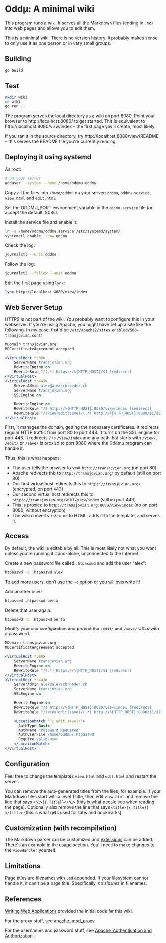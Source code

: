 # Oddµ: A minimal wiki

This program runs a wiki. It serves all the Markdown files (ending in
`.md`) into web pages and allows you to edit them.

This is a minimal wiki. There is no version history. It probably makes
sense to only use it as one person or in very small groups.

## Building

```sh
go build
```

## Test

```sh
mkdir wiki
cd wiki
go run ..
```

The program serves the local directory as a wiki on port 8080. Point
your browser to http://localhost:8080/ to get started. This is
equivalent to http://localhost:8080/view/index – the first page
you'll create, most likely.

If you ran it in the source directory, try
http://localhost:8080/view/README – this serves the README file you're
currently reading.

## Deploying it using systemd

As root:

```sh
# on your server
adduser --system --home /home/oddmu oddmu
```

Copy all the files into `/home/oddmu` on your server: `oddmu`, `oddmu.service`, `view.html` and `edit.html`.

Set the ODDMU_PORT environment variable in the `oddmu.service` file (or accept the default, 8080).

Install the service file and enable it:

```sh
ln -s /home/oddmu/oddmu.service /etc/systemd/system/
systemctl enable --now oddmu
```

Check the log:

```sh
journalctl --unit oddmu
```

Follow the log:

```sh
journalctl --follow --unit oddmu
```

Edit the first page using `lynx`:

```sh
lynx http://localhost:8080/view/index
```

## Web Server Setup

HTTPS is not part of the wiki. You probably want to configure this in
your webserver. If you're using Apache, you might have set up a site
like the following. In my case, that'd be
`/etc/apache2/sites-enabled/500-transjovian.conf`:

```apache
MDomain transjovian.org
MDCertificateAgreement accepted

<VirtualHost *:80>
    ServerName transjovian.org
    RewriteEngine on
    RewriteRule ^/(.*) https://%{HTTP_HOST}/$1 [redirect]
</VirtualHost>
<VirtualHost *:443>
    ServerAdmin alex@alexschroeder.ch
    ServerName transjovian.org
    SSLEngine on

    RewriteEngine on
    RewriteRule ^/$ http://%{HTTP_HOST}:8080/view/index [redirect]
    RewriteRule ^/(view|edit|save)/(.*) http://%{HTTP_HOST}:8080/$1/$2 [proxy]
</VirtualHost>
```

First, it manages the domain, getting the necessary certificates. It
redirects regular HTTP traffic from port 80 to port 443. It turns on
the SSL engine for port 443. It redirects `/` to `/view/index` and any
path that starts with `/view/`, `/edit/` or `/save/` is proxied to
port 8080 where the Oddmu program can handle it.

Thus, this is what happens:

* The user tells the browser to visit `http://transjovian.org` (on port 80)
* Apache redirects this to `http://transjovian.org/` by default (still on port 80)
* Our first virtual host redirects this to `https://transjovian.org/` (encrypted, on port 443)
* Our second virtual host redirects this to `https://transjovian.org/wiki/view/index` (still on port 443)
* This is proxied to `http://transjovian.org:8080/view/index` (no on port 8080, without encryption)
* The wiki converts `index.md` to HTML, adds it to the template, and serves it.

## Access

By default, the wiki is editable by all. This is most likely not what
you want unless you're running it stand-alone, unconnected to the
Internet.

Create a new password file called `.htpasswd` and add the user "alex":

```sh
htpasswd -c .htpasswd alex
```

To add more users, don't use the `-c` option or you will overwrite it!

Add another user:

```sh
htpasswd .htpasswd berta
```

Delete that user again:

```sh
htpasswd -D .htpasswd berta
```

Modify your site configuration and protect the `/edit/` and `/save/`
URLs with a password.

```apache
MDomain transjovian.org
MDCertificateAgreement accepted

<VirtualHost *:80>
    ServerName transjovian.org
    RewriteEngine on
    RewriteRule ^/(.*) https://%{HTTP_HOST}/$1 [redirect]
</VirtualHost>
<VirtualHost *:443>
    ServerAdmin alex@alexschroeder.ch
    ServerName transjovian.org
    SSLEngine on

    RewriteEngine on
    RewriteRule ^/$ http://%{HTTP_HOST}:8080/view/index [redirect]
    RewriteRule ^/(view|edit|save)/(.*) http://%{HTTP_HOST}:8080/$1/$2 [proxy]

    <LocationMatch "^/(edit|save)/">
      AuthType Basic
      AuthName "Password Required"
      AuthUserFile /home/oddmu/.htpasswd
      Require valid-user
    </LocationMatch>
</VirtualHost>
```

## Configuration

Feel free to change the templates `view.html` and `edit.html` and
restart the server.

You can remove the auto-generated titles from the files, for example.
If your Markdown files start with a level 1 title, then edit
`view.html` and remove the line that says `<h1>{{.Title}}</h1>` (this
is what people see when reading the page). Optionally also remove the
line that says `<title>{{.Title}}</title>` (this is what gets used for
tabs and bookmarks).

## Customization (with recompilation)

The Markdown parser can be customized and
[extensions](https://pkg.go.dev/github.com/gomarkdown/markdown/parser#Extensions)
can be added. There's an example in the
[usage](https://github.com/gomarkdown/markdown#usage) section. You'll
need to make changes to the `viewHandler` yourself.

## Limitations

Page titles are filenames with `.md` appended. If your filesystem
cannot handle it, it can't be a page title. Specifically, *no slashes*
in filenames.

## References

[Writing Web Applications](https://golang.org/doc/articles/wiki/)
provided the initial code for this wiki.

For the proxy stuff, see
[Apache: mod_proxy](https://httpd.apache.org/docs/current/mod/mod_proxy.html).

For the usernames and password stuff, see
[Apache: Authentication and Authorization](https://httpd.apache.org/docs/current/howto/auth.html).
